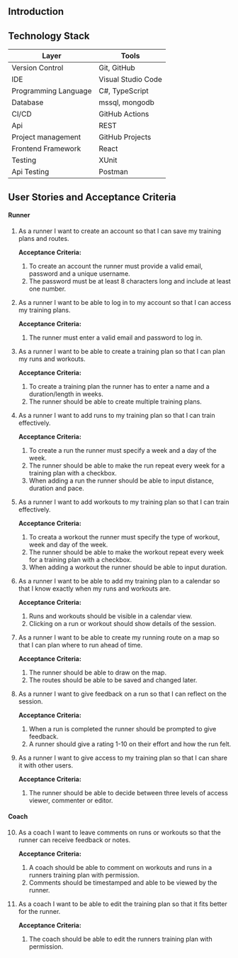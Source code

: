 ## Introduction

## Technology Stack

| Layer | Tools |
| -------- | ------- |
| Version Control | Git, GitHub |
| IDE | Visual Studio Code |
| Programming Language | C#, TypeScript |
| Database | mssql, mongodb |
| CI/CD | GitHub Actions |
| Api | REST |
| Project management | GitHub Projects |
| Frontend Framework | React |
| Testing | XUnit |
| Api Testing | Postman |

## User Stories and Acceptance Criteria

#### Runner

1. As a runner I want to create an account so that I can save my training plans and routes.

    **Acceptance Criteria:**
    1. To create an account the runner must provide a valid email, password and a unique username.
    2. The password must be at least 8 characters long and include at least one number.

2. As a runner I want to be able to log in to my account so that I can access my training plans.

    **Acceptance Criteria:**
    1. The runner must enter a valid email and password to log in.

3. As a runner I want to be able to create a training plan so that I can plan my runs and workouts.

    **Acceptance Criteria:**
    1. To create a training plan the runner has to enter a name and a duration/length in weeks.
    2. The runner should be able to create multiple training plans.

4. As a runner I want to add runs to my training plan so that I can train effectively.

    **Acceptance Criteria:**
    1. To create a run the runner must specify a week and a day of the week.
    2. The runner should be able to make the run repeat every week for a training plan with a checkbox.
    3. When adding a run the runner should be able to input distance, duration and pace.

5. As a runner I want to add workouts to my training plan so that I can train effectively.

    **Acceptance Criteria:**
    1. To creata a workout the runner must specify the type of workout, week and day of the week.
    2. The runner should be able to make the workout repeat every week for a training plan with a checkbox.
    3. When adding a workout the runner should be able to input duration.

6. As a runner I want to be able to add my training plan to a calendar so that I know exactly when my runs and workouts are.

    **Acceptance Criteria:**
    1. Runs and workouts should be visible in a calendar view.
    2. Clicking on a run or workout should show details of the session.

7. As a runner I want to be able to create my running route on a map so that I can plan where to run ahead of time.

    **Acceptance Criteria:**
    1. The runner should be able to draw on the map.
    2. The routes should be able to be saved and changed later.

8. As a runner I want to give feedback on a run so that I can reflect on the session.

    **Acceptance Criteria:**
    1. When a run is completed the runner should be prompted to give feedback.
    2. A runner should give a rating 1-10 on their effort and how the run felt.

9. As a runner I want to give access to my training plan so that I can share it with other users.

    **Acceptance Criteria:**
    1. The runner should be able to decide between three levels of access viewer, commenter or editor.

#### Coach

10. As a coach I want to leave comments on runs or workouts so that the runner can receive feedback or notes.

    **Acceptance Criteria:**
    1. A coach should be able to comment on workouts and runs in a runners training plan with permission.
    2. Comments should be timestamped and able to be viewed by the runner.

11. As a coach I want to be able to edit the training plan so that it fits better for the runner.

    **Acceptance Criteria:**
    1. The coach should be able to edit the runners training plan with permission.